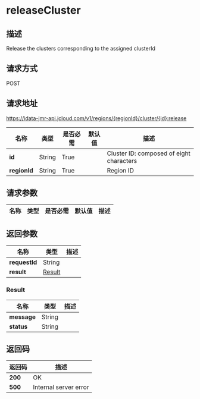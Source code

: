 # releaseCluster


## 描述
Release the clusters corresponding to the assigned clusterId

## 请求方式
POST

## 请求地址
https://idata-jmr-api.jcloud.com/v1/regions/{regionId}/cluster/{id}:release

|名称|类型|是否必需|默认值|描述|
|---|---|---|---|---|
|**id**|String|True||Cluster ID: composed of eight characters|
|**regionId**|String|True||Region ID|

## 请求参数
|名称|类型|是否必需|默认值|描述|
|---|---|---|---|---|


## 返回参数
|名称|类型|描述|
|---|---|---|
|**requestId**|String||
|**result**|[Result](##Result)||


### <a name="Result">Result</a>
|名称|类型|描述|
|---|---|---|
|**message**|String||
|**status**|String||

## 返回码
|返回码|描述|
|---|---|
|**200**|OK|
|**500**|Internal server error|
